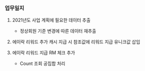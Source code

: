 ### 업무일지

1. 2021년도 사업 계획에 필요한 데이터 추출

   - 정상회원 기준 변경에 따른 데이터 재추출

2. 에이락 리워드 추가 캐시 지급 시 참조값에 리워드 지급 유니크값 삽입

3. 에이락 리워드 지급 RM 체크 추가
   - Count 조회 공집합 처리
